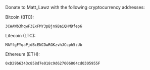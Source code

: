 Donate to Matt_Lawz with the following cryptocurrency addresses:

Bitcoin (BTC):

`3CWAWb3hqwF3ExFMY3pBjn9BaiQHMDfep6`

Litecoin (LTC):

`MAYfgFYqaPjdBcENCDwRGKzvhJCcph5zUb`

Ethereum (ETH):

`0xD29b6343c858d7e018c9d627006804cd0305955F`
